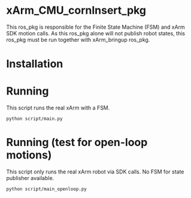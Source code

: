 # xArm_CMU_cornInsert_pkg
This ros_pkg is responsible for the Finite State Machine (FSM) and xArm SDK motion calls.
As this ros_pkg alone will not publish robot states, this ros_pkg must be run together with xArm_bringup ros_pkg.

# Installation

# Running
This script runs the real xArm with a FSM.
```
python script/main.py
```

# Running (test for open-loop motions)
This script only runs the real xArm robot via SDK calls. No FSM for state publisher available. 
```
python script/main_openloop.py
```